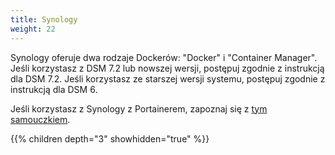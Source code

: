 ```yaml
---
title: Synology
weight: 22
---
```


Synology oferuje dwa rodzaje Dockerów: "Docker" i "Container Manager". Jeśli korzystasz z DSM 7.2 lub nowszej wersji, postępuj zgodnie z instrukcją dla DSM 7.2. Jeśli korzystasz ze starszej wersji systemu, postępuj zgodnie z instrukcją dla DSM 6.

Jeśli korzystasz z Synology z Portainerem, zapoznaj się z [tym samouczkiem](https://mariushosting.com/how-to-install-rustdesk-on-your-synology-nas/).

{{% children depth="3" showhidden="true" %}}
